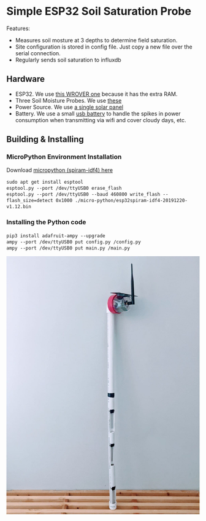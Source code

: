 # Simple ESP32 Soil Saturation Probe

Features:
 - Measures soil mosture at 3 depths to determine field saturation.
 - Site configuration is stored in config file. Just copy a new file over the serial connection.
 - Regularly sends soil saturation to influxdb

## Hardware 

 - ESP32. We use [this WROVER one](https://www.aliexpress.com/item/4000064597840.html?spm=a2g0s.9042311.0.0.70504c4dpiaF4W) because it has the extra RAM.
 - Three Soil Moisture Probes. We use [these](https://www.aliexpress.com/item/4000068705243.html?spm=a2g0s.9042311.0.0.648a4c4dmIqNWU)
 - Power Source. We use [a single solar panel](https://www.aliexpress.com/item/32878045378.html?spm=a2g0s.9042311.0.0.648a4c4dmIqNWU)
 - Battery. We use a small [usb battery](https://www.amazon.com/Mobile-Charger-Battery-Universal-Phones/dp/B08G844HH3) to handle the spikes in power consumption when transmitting via wifi and cover cloudy days, etc.


## Building & Installing


### MicroPython Environment Installation

Download [micropython (spiram-idf4) here](https://micropython.org/download/esp32/)

```
sudo apt get install esptool
esptool.py --port /dev/ttyUSB0 erase_flash
esptool.py --port /dev/ttyUSB0 --baud 460800 write_flash --flash_size=detect 0x1000 ./micro-python/esp32spiram-idf4-20191220-v1.12.bin
```


### Installing the Python code

```
pip3 install adafruit-ampy --upgrade
ampy --port /dev/ttyUSB0 put config.py /config.py
ampy --port /dev/ttyUSB0 put main.py /main.py
```



![soil-probe](https://raw.githubusercontent.com/infinite-tree/soil-probe/master/soil-probe.jpeg)
